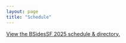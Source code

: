 ```yaml
---
layout: page
title: "Schedule"
---
```


<a id="sched-embed" href="https://bsidessf2025.sched.com/">View the BSidesSF 2025 schedule &amp; directory.</a><script type="text/javascript" src="https://bsidessf2025.sched.com/js/embed.js"></script>
